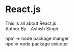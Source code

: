 # React.js
This is all about React.js
<br>
Author By - Ashish Singh.

npm => node package manger
<br>
npx => node package exicuter
